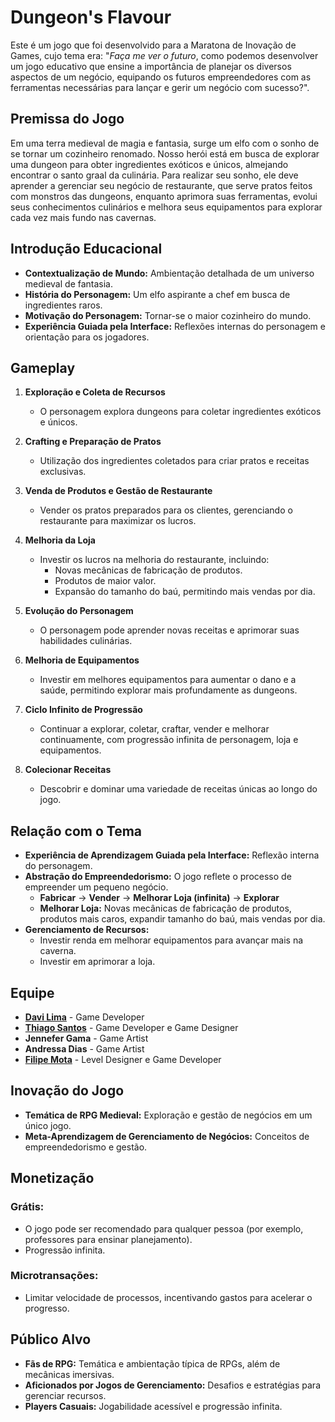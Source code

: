 
# Dungeon's Flavour
Este é um jogo que foi desenvolvido para  a Maratona de Inovação de Games, cujo tema era: "*Faça me ver o futuro*, como podemos desenvolver um jogo educativo que ensine a importância de planejar os diversos aspectos de um negócio, equipando os futuros empreendedores com as ferramentas necessárias para lançar e gerir um negócio com sucesso?".
## Premissa do Jogo

Em uma terra medieval de magia e fantasia, surge um elfo com o sonho de se tornar um cozinheiro renomado. Nosso herói está em busca de explorar uma dungeon para obter ingredientes exóticos e únicos, almejando encontrar o santo graal da culinária. Para realizar seu sonho, ele deve aprender a gerenciar seu negócio de restaurante, que serve pratos feitos com monstros das dungeons, enquanto aprimora suas ferramentas, evolui seus conhecimentos culinários e melhora seus equipamentos para explorar cada vez mais fundo nas cavernas.

## Introdução Educacional

-   **Contextualização de Mundo:** Ambientação detalhada de um universo medieval de fantasia.
-   **História do Personagem:** Um elfo aspirante a chef em busca de ingredientes raros.
-   **Motivação do Personagem:** Tornar-se o maior cozinheiro do mundo.
-   **Experiência Guiada pela Interface:** Reflexões internas do personagem e orientação para os jogadores.

## Gameplay

1.  **Exploração e Coleta de Recursos**
    
    -   O personagem explora dungeons para coletar ingredientes exóticos e únicos.
2.  **Crafting e Preparação de Pratos**
    
    -   Utilização dos ingredientes coletados para criar pratos e receitas exclusivas.
3.  **Venda de Produtos e Gestão de Restaurante**
    
    -   Vender os pratos preparados para os clientes, gerenciando o restaurante para maximizar os lucros.
4.  **Melhoria da Loja**
    
    -   Investir os lucros na melhoria do restaurante, incluindo:
        -   Novas mecânicas de fabricação de produtos.
        -   Produtos de maior valor.
        -   Expansão do tamanho do baú, permitindo mais vendas por dia.
5.  **Evolução do Personagem**
    
    -   O personagem pode aprender novas receitas e aprimorar suas habilidades culinárias.
6.  **Melhoria de Equipamentos**
    
    -   Investir em melhores equipamentos para aumentar o dano e a saúde, permitindo explorar mais profundamente as dungeons.
7.  **Ciclo Infinito de Progressão**
    -   Continuar a explorar, coletar, craftar, vender e melhorar continuamente, com progressão infinita de personagem, loja e equipamentos.
8.  **Colecionar Receitas**
    -   Descobrir e dominar uma variedade de receitas únicas ao longo do jogo.

## Relação com o Tema

-   **Experiência de Aprendizagem Guiada pela Interface:** Reflexão interna do personagem.
-   **Abstração do Empreendedorismo:** O jogo reflete o processo de empreender um pequeno negócio.
    -   **Fabricar** -> **Vender** -> **Melhorar Loja (infinita)** -> **Explorar**
    -   **Melhorar Loja:** Novas mecânicas de fabricação de produtos, produtos mais caros, expandir tamanho do baú, mais vendas por dia.
-   **Gerenciamento de Recursos:**
    -   Investir renda em melhorar equipamentos para avançar mais na caverna.
    -   Investir em aprimorar a loja.

## Equipe

-   [**Davi Lima**](https://github.com/davisouzal) - Game Developer
-   [**Thiago Santos**](https://github.com/ThiagoJose007) - Game Developer e Game Designer
-   **Jennefer Gama** - Game Artist
-   **Andressa Dias** - Game Artist
-   [**Filipe Mota**](https://github.com/filipemota130) - Level Designer e Game Developer

## Inovação do Jogo

-   **Temática de RPG Medieval:** Exploração e gestão de negócios em um único jogo.
-   **Meta-Aprendizagem de Gerenciamento de Negócios:** Conceitos de empreendedorismo e gestão.

## Monetização

### Grátis:

-   O jogo pode ser recomendado para qualquer pessoa (por exemplo, professores para ensinar planejamento).
-   Progressão infinita.

### Microtransações:

-   Limitar velocidade de processos, incentivando gastos para acelerar o progresso.

## Público Alvo

-   **Fãs de RPG:** Temática e ambientação típica de RPGs, além de mecânicas imersivas.
-   **Aficionados por Jogos de Gerenciamento:** Desafios e estratégias para gerenciar recursos.
-   **Players Casuais:** Jogabilidade acessível e progressão infinita.
